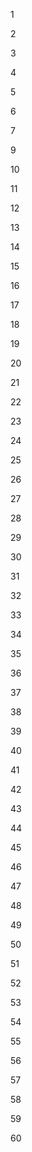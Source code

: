 1

2

3

4

5

6

7

9

10

11

12

13

14

15

16

17

18

19

20

21

22

23

24

25

26

27

28

29

30

31

32

33

34

35

36

37

38

39

40

41

42

43

44

45

46

47

48

49

50

51

52

53

54

55

56

57

58

59

60



<!--
**kevin51jiang/kevin51jiang** is a ✨ _special_ ✨ repository because its `README.md` (this file) appears on your GitHub profile.

[![Kevin's github stats](https://github-readme-stats.vercel.app/api?username=kevin51jiang)](https://github.com/kevin51jiang)

Here are some ideas to get you started:

- 🔭 I’m currently working on ...
- 🌱 I’m currently learning ...
- 👯 I’m looking to collaborate on ...
- 🤔 I’m looking for help with ...
- 💬 Ask me about ...
- 📫 How to reach me: ...
- 😄 Pronouns: ...
- ⚡ Fun fact: ...
-->
